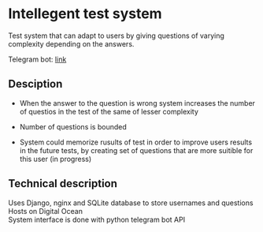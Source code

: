 # Intellegent test system
Test system that can adapt to users by giving questions of varying complexity depending on the answers.  

Telegram bot: [link](https://t.me/heh4bot)
## Desciption

* When the answer to the question is wrong system increases the number of questios in the test of the same of lesser complexity 

* Number of questions is bounded

* System could memorize rusults of test in order to improve users results in the future tests, by creating set of questions that are more suitible for this user (in progress)


## Technical description
Uses Django, nginx and SQLite database to store usernames and questions  
Hosts on Digital Ocean  
System interface is done with python telegram bot API  
